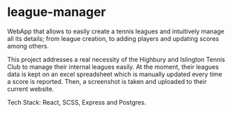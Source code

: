 # league-manager

WebApp that allows to easily create a tennis leagues and intuitively manage all its details; from league creation, to adding players and updating scores among others. 

This project addresses a real necessity of the Highbury and Islington Tennis Club to manage their internal leagues easily. At the moment, their leagues data is kept on an excel spreadsheet which is manually updated every time a score is reported. Then, a screenshot is taken and uploaded to their current website.

Tech Stack: React, SCSS, Express and Postgres.

